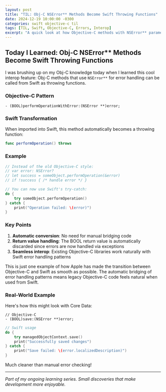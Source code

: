 ```yaml
---
layout: post
title: "TIL: Obj-C NSError** Methods Become Swift Throwing Functions"
date: 2024-12-19 10:00:00 -0300
categories: swift objective-c til
tags: [TIL, Swift, Objective-C, Errors, Interop]
excerpt: "A quick look at how Objective-C methods with NSError** parameters automatically become throwing functions in Swift - showcasing seamless language interoperability."
---
```


## Today I Learned: Obj-C NSError** Methods Become Swift Throwing Functions

I was brushing up on my Obj-C knowledge today when I learned this cool interop feature: Obj-C methods that use `NSError**` for error handling can be called from Swift as throwing functions.

### Objective-C Pattern
```objc
- (BOOL)performOperationWithError:(NSError **)error;
```

### Swift Transformation

When imported into Swift, this method automatically becomes a throwing function:

```swift
func performOperation() throws
```

### Example

```swift
// Instead of the old Objective-C style:
// var error: NSError?
// let success = someObject.performOperation(&error)
// if !success { /* handle error */ }

// You can now use Swift's try-catch:
do {
    try someObject.performOperation()
} catch {
    print("Operation failed: \(error)")
}
```

### Key Points

1. **Automatic conversion**: No need for manual bridging code
2. **Return value handling**: The BOOL return value is automatically discarded since errors are now handled via exceptions
3. **Seamless interop**: Existing Objective-C libraries work naturally with Swift error handling patterns

This is just one example of how Apple has made the transition between Objective-C and Swift as smooth as possible. The automatic bridging of error handling patterns means legacy Objective-C code feels natural when used from Swift.

### Real-World Example

Here's how this might look with Core Data:

```objc
// Objective-C
- (BOOL)save:(NSError **)error;
```

```swift
// Swift usage
do {
    try managedObjectContext.save()
    print("Successfully saved changes")
} catch {
    print("Save failed: \(error.localizedDescription)")
}
```

Much cleaner than manual error checking!

---

*Part of my ongoing learning series. Small discoveries that make development more enjoyable.* 